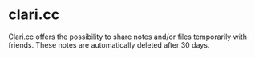 # clari.cc
Clari.cc offers the possibility to share notes and/or files temporarily with friends. These notes are automatically deleted after 30 days.

